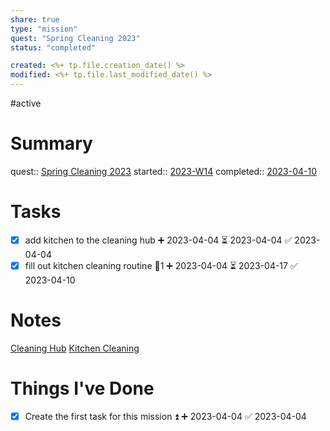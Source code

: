```yaml
---
share: true
type: "mission"
quest: "Spring Cleaning 2023"
status: "completed"

created: <%+ tp.file.creation_date() %> 
modified: <%+ tp.file.last_modified_date() %>
---
```

#active 
# Summary
quest:: [Spring Cleaning 2023](./Spring%20Cleaning%202023.md)
started:: [2023-W14](./2023-W14.md)
completed:: [2023-04-10](./2023-04-10.md)
# Tasks

- [x] add kitchen to the cleaning hub ➕ 2023-04-04 ⏳ 2023-04-04 ✅ 2023-04-04
- [x] fill out kitchen cleaning routine 🥄1 ➕ 2023-04-04 ⏳ 2023-04-17 ✅ 2023-04-10
# Notes
[Cleaning Hub](./Cleaning%20Hub.md)
[Kitchen Cleaning](./Kitchen%20Cleaning.md)
# Things I've Done
- [x] Create the first task for this mission ⏫ ➕ 2023-04-04 ✅ 2023-04-04
